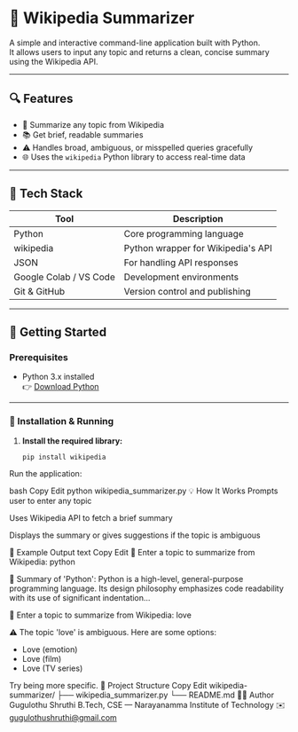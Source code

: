 # 🧠 Wikipedia Summarizer

A simple and interactive command-line application built with Python.  
It allows users to input any topic and returns a clean, concise summary using the Wikipedia API.

---

## 🔍 Features

- 🔎 Summarize any topic from Wikipedia  
- 📚 Get brief, readable summaries  
- ⚠️ Handles broad, ambiguous, or misspelled queries gracefully  
- 🌐 Uses the `wikipedia` Python library to access real-time data  

---

## 🧰 Tech Stack

| Tool            | Description                          |
|-----------------|------------------------------------|
| Python          | Core programming language           |
| wikipedia       | Python wrapper for Wikipedia's API |
| JSON            | For handling API responses          |
| Google Colab / VS Code | Development environments       |
| Git & GitHub    | Version control and publishing      |

---

## 🚀 Getting Started

### Prerequisites

- Python 3.x installed  
  👉 [Download Python](https://www.python.org/downloads/)

---

### 🔧 Installation & Running

1. **Install the required library:**

   ```bash
   pip install wikipedia
Run the application:

bash
Copy
Edit
python wikipedia_summarizer.py
💡 How It Works
Prompts user to enter any topic

Uses Wikipedia API to fetch a brief summary

Displays the summary or gives suggestions if the topic is ambiguous

💬 Example Output
text
Copy
Edit
🔎 Enter a topic to summarize from Wikipedia: python

📘 Summary of 'Python':
Python is a high-level, general-purpose programming language. Its design philosophy emphasizes code readability with its use of significant indentation...

🔎 Enter a topic to summarize from Wikipedia: love

⚠️ The topic 'love' is ambiguous.
Here are some options:
- Love (emotion)
- Love (film)
- Love (TV series)

Try being more specific.
📂 Project Structure
Copy
Edit
wikipedia-summarizer/
├── wikipedia_summarizer.py
└── README.md
🙋‍♀️ Author
Gugulothu Shruthi
B.Tech, CSE — Narayanamma Institute of Technology
✉️ gugulothushruthi@gmail.com



